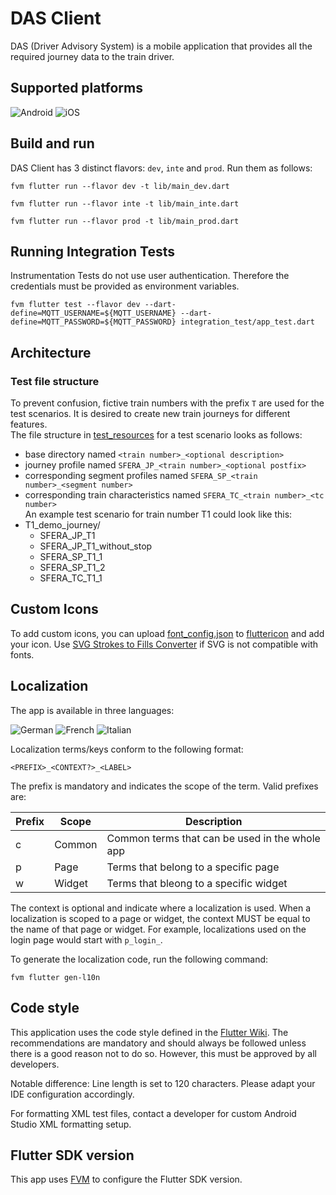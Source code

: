 # DAS Client

DAS (Driver Advisory System) is a mobile application that provides all the required journey data to the train driver.

## Supported platforms

<div id="supported_platforms">
  <img src="https://img.shields.io/badge/Android-3DDC84?style=for-the-badge&logo=android&logoColor=white" alt="Android"/>
  <img src="https://img.shields.io/badge/iOS-000000?style=for-the-badge&logo=apple&logoColor=white" alt="iOS">
</div>

## Build and run

DAS Client has 3 distinct flavors: `dev`, `inte` and `prod`. Run them as follows:

```shell
fvm flutter run --flavor dev -t lib/main_dev.dart
```

```shell
fvm flutter run --flavor inte -t lib/main_inte.dart
```

```shell
fvm flutter run --flavor prod -t lib/main_prod.dart
```

## Running Integration Tests

Instrumentation Tests do not use user authentication. Therefore the credentials must be provided as environment variables.

```shell
fvm flutter test --flavor dev --dart-define=MQTT_USERNAME=${MQTT_USERNAME} --dart-define=MQTT_PASSWORD=${MQTT_PASSWORD} integration_test/app_test.dart
```

## Architecture

### Test file structure

To prevent confusion, fictive train numbers with the prefix `T` are used for the test scenarios. It is desired to create new train journeys for different features.  
The file structure in [test_resources](app/test_resources) for a test scenario looks as follows:

* base directory named `<train number>_<optional description>`
* journey profile named `SFERA_JP_<train number>_<optional postfix>`
* corresponding segment profiles named `SFERA_SP_<train number>_<segment number>`
* corresponding train characteristics named `SFERA_TC_<train number>_<tc number>`  
  An example test scenario for train number T1 could look like this:
* T1_demo_journey/
  * SFERA_JP_T1
  * SFERA_JP_T1_without_stop
  * SFERA_SP_T1_1
  * SFERA_SP_T1_2
  * SFERA_TC_T1_1
    <a name="localization"></a>

## Custom Icons

To add custom icons, you can upload [font_config.json](app/font_config.json) to [fluttericon][3] and add your icon. Use [SVG Strokes to Fills Converter][4] if SVG is not compatible with fonts.

## Localization

The app is available in three languages:

<div id="supported_languages">
  <img src="https://img.shields.io/badge/default-%F0%9F%87%A9%F0%9F%87%AA_german_(de)-999999?style=for-the-badge" alt="German"/>
  <img src="https://img.shields.io/badge/%F0%9F%87%AB%F0%9F%87%B7_french_(fr)-999999?style=for-the-badge" alt="French"/>
  <img src="https://img.shields.io/badge/%F0%9F%87%AE%F0%9F%87%B9_italian_(it)-999999?style=for-the-badge" alt="Italian"/>
</div>

Localization terms/keys conform to the following format:

```
<PREFIX>_<CONTEXT?>_<LABEL>
```

The prefix is mandatory and indicates the scope of the term. Valid prefixes are:

| Prefix | Scope  | Description                                    |
|--------|--------|------------------------------------------------|
| c      | Common | Common terms that can be used in the whole app |
| p      | Page   | Terms that belong to a specific page           |
| w      | Widget | Terms that bleong to a specific widget         |

The context is optional and indicate where a localization is used. When a localization is scoped to a page or widget, the context MUST be equal to the name of that page or widget.
For example, localizations used on the login page would start with `p_login_`.

To generate the localization code, run the following command:

```shell
fvm flutter gen-l10n
```

## Code style

This application uses the code style defined in the [Flutter Wiki][2]. The
recommendations are mandatory and should always be followed unless there is a
good reason not to do so. However, this must be approved by all developers.

Notable difference: Line length is set to 120 characters. Please adapt your IDE configuration accordingly.

For formatting XML test files, contact a developer for custom Android Studio XML formatting setup.

## Flutter SDK version

This app uses [FVM][1] to configure the Flutter SDK version.

[1]:https://fvm.app/

[2]:https://github.com/flutter/flutter/blob/master/docs/contributing/Style-guide-for-Flutter-repo.md

[3]:https://www.fluttericon.com/

[4]:https://iconly.io/tools/svg-convert-stroke-to-fill